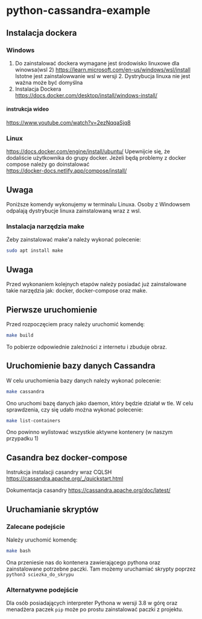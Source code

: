 # python-cassandra-example

## Instalacja dockera
### Windows
1. Do zainstalować dockera wymagane jest środowisko linuxowe dla winowsa(wsl 2)
https://learn.microsoft.com/en-us/windows/wsl/install
Istotne jest zainstalowwanie wsl w wersji 2. 
Dystrybucja linuxa nie jest ważna może być domyślna 
2. Instalacja Dockera  
https://docs.docker.com/desktop/install/windows-install/ 

#### instrukcja wideo 
https://www.youtube.com/watch?v=2ezNqqaSjq8

### Linux
https://docs.docker.com/engine/install/ubuntu/
Upewnijcie się, że dodaliście użytkownika do grupy docker.
Jeżeli  będą problemy z docker compose należy go doinstalować  
https://docker-docs.netlify.app/compose/install/


## Uwaga
Poniższe  komendy wykonujemy w terminalu Linuxa. 
Osoby z Windowsem odpalają dystrybucje linuxa zainstalowaną wraz z wsl.

### Instalacja narzędzia make
Żeby zainstalować make'a należy wykonać polecenie:
```bash
sudo apt install make 
```

## Uwaga
Przed wykonaniem kolejnych etapów należy posiadać już zainstalowane takie narzędzia jak: docker, docker-compose oraz make.


## Pierwsze uruchomienie
Przed rozpoczęciem pracy należy uruchomić komendę:
```bash
make build
```
To pobierze odpowiednie zależności z internetu i zbuduje obraz.

## Uruchomienie bazy danych Cassandra
W celu uruchomienia bazy danych należy wykonać polecenie:
```bash
make cassandra
```
Ono uruchomi bazę danych jako daemon, który będzie działał w tle.
W celu sprawdzenia, czy się udało można wykonać polecenie:
```bash
make list-containers
```
Ono powinno wylistować wszystkie aktywne kontenery (w naszym przypadku 1)

## Casandra bez docker-compose 
Instrukcja instalacji casandry wraz CQLSH
https://cassandra.apache.org/_/quickstart.html

Dokumentacja casandry 
https://cassandra.apache.org/doc/latest/

## Uruchamianie skryptów
### Zalecane podejście
Należy uruchomić komendę:
```bash
make bash
```
Ona przeniesie nas do kontenera zawierającego pythona oraz zainstalowane potrzebne paczki.
Tam możemy uruchamiać skrypty poprzez `python3 sciezka_do_skrypu`
### Alternatywne podejście
Dla osób posiadających interpreter Pythona w wersji 3.8 w górę oraz menadżera paczek `pip` może po prostu zainstalować paczki z projektu.

